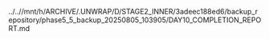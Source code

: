 ../..//mnt/h/ARCHIVE/.UNWRAP/D/STAGE2_INNER/3adeec188ed6/backup_repository/phase5_5_backup_20250805_103905/DAY10_COMPLETION_REPORT.md